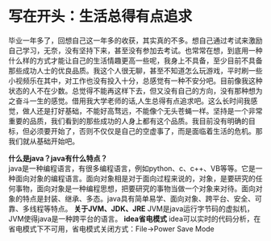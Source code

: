 # 写在开头：生活总得有点追求
毕业一年多了，回想自己这一年多的收获，其实真的不多。想自己通过考试来激励自己学习，无奈，没有坚持下来，甚至没有参加去考试。也常常在想，到底用一种什么样的方式才能让自己的生活情趣更高一些呢，我身上不具备，至少目前不具备那些成功人士的优良品质。我这个人很无聊，甚至不知道怎么玩游戏，平时刷一些小视频乐在其中，对工作也没有投入十分，总感觉有一种不安分吧。目前像我这种状态的人不在少数。总觉得不能再这样下去，但又没有自己的方向，没有那种想为之奋斗一生的感觉。借用我大学老师的话,人生总得有点追求吧。这么长时间我感觉，做人还是打好基础，不能好高骛远，不能像个无头苍蝇一样。坚持是一个非常重要的品质，我们看到的那些成功的人身上都有这个品质。我目前没有明确的目标，但必须要开始了，否则不仅仅是自己的空虚事了，而是面临着生活的危机。那我们就从基础开始吧。

**什么是java？java有什么特点？**  
java是一种编程语言，有很多编程语言，例如python、c、c++、VB等等。它是一种面向对象的编程语言。面向对象相是对于面向过程来说的，对象，是要研究的任何事物，面向对象是一种编程思想，把要研究的事物当做一个对象来对待。面向对象的特点是封装、继承、多态。java具有简单易学、面向对象、跨平台、安全、可靠、多线程等特点。
**关于JVM、JDK、JRE**
JVM是java运行字节码的虚拟机，JVM使得java是一种跨平台的语言。
**idea省电模式**
idea可以实时的代码分析，在省电模式下不可用，省电模式关闭方式：File->Power Save Mode

